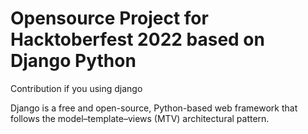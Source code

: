# Opensource Project for Hacktoberfest 2022 based on Django Python

Contribution if you using django

Django is a free and open-source, Python-based web framework that follows the model–template–views (MTV) architectural pattern.
